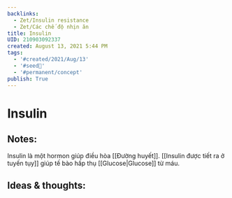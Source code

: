 ```yaml
---
backlinks:
  - Zet/Insulin resistance
  - Zet/Các chế độ nhịn ăn
title: Insulin
UID: 210903092337
created: August 13, 2021 5:44 PM
tags:
  - '#created/2021/Aug/13'
  - '#seed🥜'
  - '#permanent/concept'
publish: True
---
```

# Insulin

## Notes:
Insulin là một hormon giúp điều hòa [[Đường huyết]]. [[Insulin được tiết ra ở tuyến tụy]] giúp tế bào hấp thụ [[Glucose|Glucose]] từ máu.

## Ideas & thoughts:

